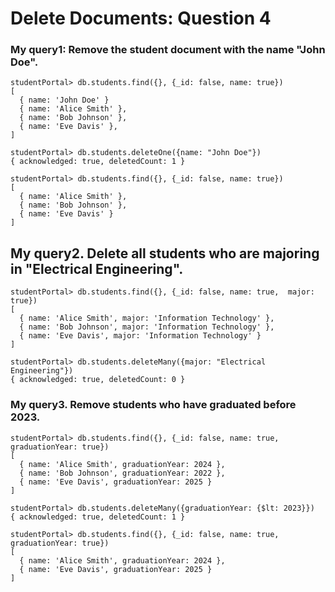 # Delete Documents: Question 4

### My query1: Remove the student document with the name "John Doe".

```shell
studentPortal> db.students.find({}, {_id: false, name: true})
[
  { name: 'John Doe' }
  { name: 'Alice Smith' },
  { name: 'Bob Johnson' },
  { name: 'Eve Davis' },
]

studentPortal> db.students.deleteOne({name: "John Doe"})
{ acknowledged: true, deletedCount: 1 }

studentPortal> db.students.find({}, {_id: false, name: true})
[
  { name: 'Alice Smith' },
  { name: 'Bob Johnson' },
  { name: 'Eve Davis' }
]
```

## My query2. Delete all students who are majoring in "Electrical Engineering".

```shell
studentPortal> db.students.find({}, {_id: false, name: true,  major: true})
[
  { name: 'Alice Smith', major: 'Information Technology' },
  { name: 'Bob Johnson', major: 'Information Technology' },
  { name: 'Eve Davis', major: 'Information Technology' }
]

studentPortal> db.students.deleteMany({major: "Electrical Engineering"})
{ acknowledged: true, deletedCount: 0 }
```

### My query3. Remove students who have graduated before 2023.

```shell
studentPortal> db.students.find({}, {_id: false, name: true,  graduationYear: true})
[
  { name: 'Alice Smith', graduationYear: 2024 },
  { name: 'Bob Johnson', graduationYear: 2022 },
  { name: 'Eve Davis', graduationYear: 2025 }
]

studentPortal> db.students.deleteMany({graduationYear: {$lt: 2023}})
{ acknowledged: true, deletedCount: 1 }

studentPortal> db.students.find({}, {_id: false, name: true,  graduationYear: true})
[
  { name: 'Alice Smith', graduationYear: 2024 },
  { name: 'Eve Davis', graduationYear: 2025 }
]
```
